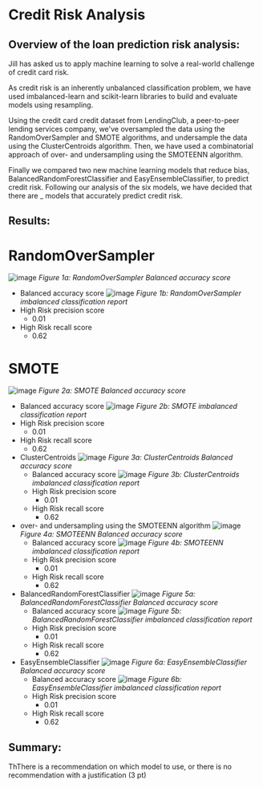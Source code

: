 # Credit Risk Analysis

## Overview of the loan prediction risk analysis:

Jill has asked us to apply machine learning to solve a real-world challenge of credit card risk.

As credit risk is an inherently unbalanced classification problem, we have used imbalanced-learn and scikit-learn libraries to build and evaluate models using resampling.

Using the credit card credit dataset from LendingClub, a peer-to-peer lending services company, we've oversampled the data using the RandomOverSampler and SMOTE algorithms, and undersample the data using the ClusterCentroids algorithm. Then, we have used a combinatorial approach of over- and undersampling using the SMOTEENN algorithm. 

Finally we compared two new machine learning models that reduce bias, BalancedRandomForestClassifier and EasyEnsembleClassifier, to predict credit risk. Following our analysis of the six models, we have decided that there are _ models that accurately predict credit risk.

## Results:

# RandomOverSampler
![image](https://user-images.githubusercontent.com/107224632/194457305-9960c707-3c97-44cf-8435-e787aa470394.png)
*Figure 1a: RandomOverSampler Balanced accuracy score* 
  * Balanced accuracy score
![image](https://user-images.githubusercontent.com/107224632/194457476-bd04ba43-3da5-4c96-ae84-a28d935bdd5d.png)
*Figure 1b: RandomOverSampler imbalanced classification report* 
  * High Risk precision score
    * 0.01 
  * High Risk recall score
    * 0.62  
# SMOTE
![image]()
*Figure 2a: SMOTE Balanced accuracy score* 
  * Balanced accuracy score
![image]()
*Figure 2b: SMOTE imbalanced classification report* 
  * High Risk precision score
    * 0.01 
  * High Risk recall score
    * 0.62  
* ClusterCentroids
![image]()
*Figure 3a: ClusterCentroids Balanced accuracy score* 
  * Balanced accuracy score
![image]()
*Figure 3b: ClusterCentroids imbalanced classification report* 
  * High Risk precision score
    * 0.01 
  * High Risk recall score
    * 0.62  
* over- and undersampling using the SMOTEENN algorithm
![image]()
*Figure 4a: SMOTEENN Balanced accuracy score* 
  * Balanced accuracy score
![image]()
*Figure 4b: SMOTEENN imbalanced classification report* 
  * High Risk precision score
    * 0.01 
  * High Risk recall score
    * 0.62  
* BalancedRandomForestClassifier
![image]()
*Figure 5a: BalancedRandomForestClassifier Balanced accuracy score* 
  * Balanced accuracy score
![image]()
*Figure 5b: BalancedRandomForestClassifier imbalanced classification report* 
  * High Risk precision score
    * 0.01 
  * High Risk recall score
    * 0.62  
* EasyEnsembleClassifier
![image]()
*Figure 6a: EasyEnsembleClassifier Balanced accuracy score* 
  * Balanced accuracy score
![image]()
*Figure 6b: EasyEnsembleClassifier imbalanced classification report* 
  * High Risk precision score
    * 0.01 
  * High Risk recall score
    * 0.62

## Summary:

ThThere is a recommendation on which model to use, or there is no recommendation with a justification (3 pt)
